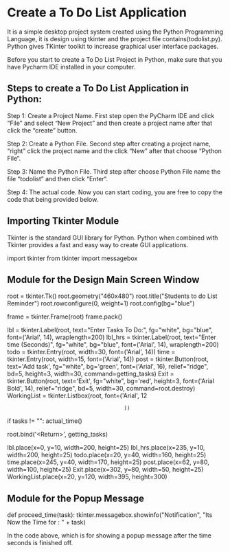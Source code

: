 # Create a To Do List Application

It is a simple desktop project system created using the Python Programming Language, it is design using tkinter and the project file contains(todolist.py).
Python gives TKinter toolkit to increase graphical user interface packages.

Before you start to create a To Do List Project in Python, make sure that you have Pycharm IDE installed in your computer.

## Steps to create a To Do List Application in Python:

Step 1: Create a Project Name.
First step open the PyCharm IDE and click “File” and select “New Project” and then create a project name after that click the “create” button.

Step 2: Create a Python File.
Second step after creating a project name, “right” click the project name and the click “New” after that choose “Python File“.

Step 3: Name the Python File.
Third step after choose Python File name the file “todolist” and then click “Enter“.

Step 4: The actual code.
Now you can start coding, you are free to copy the code that being provided below.

## Importing Tkinter Module

Tkinter is the standard GUI library for Python. Python when combined with Tkinter provides a fast and easy way to create GUI applications.

import tkinter
from tkinter import messagebox

## Module for the Design Main Screen Window
root = tkinter.Tk()
root.geometry("460x480")
root.title("Students to do List Reminder")
root.rowconfigure(0, weight=1)
root.config(bg="blue")


frame = tkinter.Frame(root)
frame.pack()


lbl = tkinter.Label(root, text="Enter Tasks To Do:", fg="white", bg="blue",
                    font=('Arial', 14), wraplength=200)
lbl_hrs = tkinter.Label(root, text="Enter time (Seconds)", fg="white",
                        bg="blue", font=('Arial', 14), wraplength=200)
todo = tkinter.Entry(root, width=30, font=('Arial', 14))
time = tkinter.Entry(root, width=15, font=('Arial', 14))
post = tkinter.Button(root, text='Add task', fg="white", bg='green',
                      font=('Arial', 16), relief="ridge", bd=5, height=3,
                      width=30, command=getting_tasks)
Exit = tkinter.Button(root, text='Exit', fg="white", bg='red', height=3,
                      font=('Arial Bold', 14), relief="ridge", bd=5, width=30, command=root.destroy)
WorkingList = tkinter.Listbox(root, font=('Arial', 12

                                          ))
if tasks != "":
    actual_time()

root.bind('&lt;Return&gt;', getting_tasks)


lbl.place(x=0, y=10, width=200, height=25)
lbl_hrs.place(x=235, y=10, width=200, height=25)
todo.place(x=20, y=40, width=160, height=25)
time.place(x=245, y=40, width=170, height=25)
post.place(x=62, y=80, width=100, height=25)
Exit.place(x=302, y=80, width=50, height=25)
WorkingList.place(x=20, y=120, width=395, height=300)

## Module for the Popup Message

def proceed_time(task):
tkinter.messagebox.showinfo("Notification", "Its Now the Time for : " + task)

In the code above, which is for showing a popup message after the time seconds is finished off.
